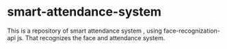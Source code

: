 # smart-attendance-system
This is a repository of smart attendance system , using face-recognization-api js. That recognizes the face and attendance system.

